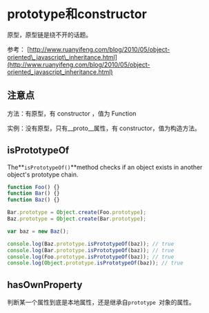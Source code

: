 # prototype和constructor

原型，原型链是绕不开的话题。

参考： [http://www.ruanyifeng.com/blog/2010/05/object-oriented\_javascript\_inheritance.html](http://www.ruanyifeng.com/blog/2010/05/object-oriented_javascript_inheritance.html)

## 注意点

方法：有原型，有 constructor ，值为 Function

实例：没有原型，只有\_\_proto\_\_属性，有 constructor，值为构造方法。

## **isPrototypeOf**

The**`isPrototypeOf()`**method checks if an object exists in another object's prototype chain.

```js
function Foo() {}
function Bar() {}
function Baz() {}

Bar.prototype = Object.create(Foo.prototype);
Baz.prototype = Object.create(Bar.prototype);

var baz = new Baz();

console.log(Baz.prototype.isPrototypeOf(baz)); // true
console.log(Bar.prototype.isPrototypeOf(baz)); // true
console.log(Foo.prototype.isPrototypeOf(baz)); // true
console.log(Object.prototype.isPrototypeOf(baz)); // true
```

## **hasOwnProperty**

判断某一个属性到底是本地属性，还是继承自`prototype `对象的属性。

  


